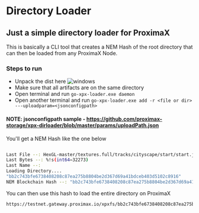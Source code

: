 # Directory Loader

## Just a simple directory loader for ProximaX
This is basically a CLI tool that creates a NEM Hash of the root directory that can then be loaded from any ProximaX Node.

### Steps to run
+ Unpack the dist here ![windows](https://testnet.gateway.proximax.io/xpxfs/02d8efdd3729cec958b0fefdaeb14bc2304f7db3ce269d748542b88e112736f8)
+ Make sure that all artifacts are on the same directory
+ Open terminal and run `go-xpx-loader.exe daemon`
+ Open another terminal and run `go-xpx-loader.exe add -r <file or dir> ---uploadparam=<jsonconfigpath>`

#### NOTE: jsonconfigpath sample - https://github.com/proximax-storage/xpx-dirloader/blob/master/params/uploadPath.json

You'll get a NEM Hash like the one below

```bash

Last File --: HexGL-master/textures.full/tracks/cityscape/start/start.jpg
Last Bytes --: %!s(int64=32273)
Last Name --:
Loading Directory....
"bb2c743bfe6738408208c87ea275b8804be2d367d69a41bdceb403d5102c8916"
NEM Blockchain Hash --: "bb2c743bfe6738408208c87ea275b8804be2d367d69a41bdceb403d5102c8916"
```

You can then use this hash to load the entire directory on ProximaX

```xml
https://testnet.gateway.proximax.io/xpxfs/bb2c743bfe6738408208c87ea275b8804be2d367d69a41bdceb403d5102c8916/
```
